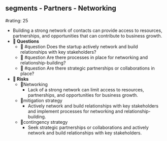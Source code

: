 ## segments - Partners - Networking
#rating: 25
- Building a strong network of contacts can provide access to resources, partnerships, and opportunities that can contribute to business growth.
- **💭 Questions**
  - 💭 #question Does the startup actively network and build relationships with key stakeholders?
  - 💭 #question Are there processes in place for networking and relationship-building?
  - 💭 #question Are there strategic partnerships or collaborations in place?
- **🚨 Risks**
  - 🚨Networking
    - Lack of a strong network can limit access to resources, partnerships, and opportunities for business growth.
  - 🚨mitigation strategy
    - Actively network and build relationships with key stakeholders and implement processes for networking and relationship-building.
  - 🚨contingency strategy
    - Seek strategic partnerships or collaborations and actively network and build relationships with key stakeholders.


